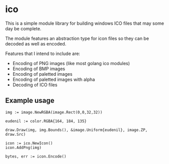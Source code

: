 ico
===

This is a simple module library for building windows ICO files that may some
day be complete.

The module features an abstraction type for icon files so they can be decoded
as well as encoded.

Features that I intend to include are:

 - Encoding of PNG images (like most golang ico modules)
 - Encoding of BMP images
 - Encoding of paletted images
 - Encoding of paletted images with alpha
 - Decoding of ICO files

Example usage
-------------

```
img := image.NewRGBA(image.Rect(0,0,32,32))

eudenil := color.RGBA{164, 184, 135}

draw.Draw(img, img.Bounds(), &image.Uniform{eudenil}, image.ZP, draw.Src)

icon := ico.NewIcon()
icon.AddPng(img)

bytes, err := icon.Encode()
```

